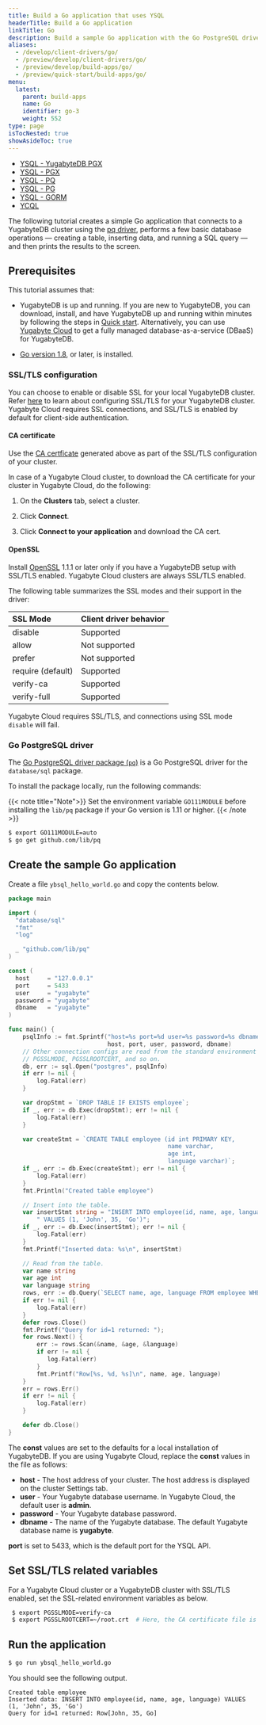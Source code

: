 ```yaml
---
title: Build a Go application that uses YSQL
headerTitle: Build a Go application
linkTitle: Go
description: Build a sample Go application with the Go PostgreSQL driver and perform basic database operations.
aliases:
  - /develop/client-drivers/go/
  - /preview/develop/client-drivers/go/
  - /preview/develop/build-apps/go/
  - /preview/quick-start/build-apps/go/
menu:
  latest:
    parent: build-apps
    name: Go
    identifier: go-3
    weight: 552
type: page
isTocNested: true
showAsideToc: true
---
```


<ul class="nav nav-tabs-alt nav-tabs-yb">
  <li>
    <a href="../ysql-yb-pgx/" class="nav-link">
      <i class="icon-postgres" aria-hidden="true"></i>
      YSQL - YugabyteDB PGX
    </a>
  </li>
  <li>
    <a href="../ysql-pgx/" class="nav-link">
      <i class="icon-postgres" aria-hidden="true"></i>
      YSQL - PGX
    </a>
  </li>
  <li >
    <a href="../ysql-pq/" class="nav-link active">
      <i class="icon-postgres" aria-hidden="true"></i>
      YSQL - PQ
    </a>
  </li>
  <li >
    <a href="../ysql-pg/" class="nav-link">
      <i class="icon-postgres" aria-hidden="true"></i>
      YSQL - PG
    </a>
  </li>
  <li >
    <a href="../ysql-gorm/" class="nav-link">
      <i class="icon-postgres" aria-hidden="true"></i>
      YSQL - GORM
    </a>
  </li>
  <li>
    <a href="../ycql/" class="nav-link">
      <i class="icon-cassandra" aria-hidden="true"></i>
      YCQL
    </a>
  </li>
</ul>

The following tutorial creates a simple Go application that connects to a YugabyteDB cluster using the [pq driver](https://godoc.org/github.com/lib/pq), performs a few basic database operations — creating a table, inserting data, and running a SQL query — and then prints the results to the screen.

## Prerequisites

This tutorial assumes that:

- YugabyteDB is up and running. If you are new to YugabyteDB, you can download, install, and have YugabyteDB up and running within minutes by following the steps in [Quick start](../../../../quick-start/). Alternatively, you can use [Yugabyte Cloud](http://cloud.yugabyte.com/register) to get a fully managed database-as-a-service (DBaaS) for YugabyteDB.

- [Go version 1.8](https://golang.org/dl/), or later, is installed.

### SSL/TLS configuration

You can choose to enable or disable SSL for your local YugabyteDB cluster. Refer [here](../../../../secure/tls-encryption/client-to-server/) to learn about configuring SSL/TLS for your YugabyteDB cluster. Yugabyte Cloud requires SSL connections, and SSL/TLS is enabled by default for client-side authentication.

#### CA certificate

Use the  [CA certficate](../../../../secure/tls-encryption/server-certificates/#generate-the-root-certificate-file) generated above as part of the SSL/TLS configuration of your cluster.

In case of a Yugabyte Cloud cluster, to download the CA certificate for your cluster in Yugabyte Cloud, do the following:

1. On the **Clusters** tab, select a cluster.

1. Click **Connect**.

1. Click **Connect to your application** and download the CA cert.

#### OpenSSL

Install [OpenSSL](https://www.openssl.org/) 1.1.1 or later only if you have a YugabyteDB setup with SSL/TLS enabled. Yugabyte Cloud clusters are always SSL/TLS enabled.

The following table summarizes the SSL modes and their support in the driver:

| SSL Mode | Client driver behavior |
| :--------- | :---------------- |
| disable | Supported |
| allow | Not supported |
| prefer | Not supported |
| require (default) | Supported |
| verify-ca | Supported |
| verify-full | Supported |

Yugabyte Cloud requires SSL/TLS, and connections using SSL mode `disable` will fail.

### Go PostgreSQL driver

The [Go PostgreSQL driver package (`pq`)](https://godoc.org/github.com/lib/pq) is a Go PostgreSQL driver for the `database/sql` package.

To install the package locally, run the following commands:

{{< note title="Note">}}
Set the  environment variable `GO111MODULE` before installing the `lib/pq` package if your Go version is 1.11 or higher.
{{< /note >}}

```sh
$ export GO111MODULE=auto
$ go get github.com/lib/pq
```

## Create the sample Go application

Create a file `ybsql_hello_world.go` and copy the contents below.

```go
package main

import (
  "database/sql"
  "fmt"
  "log"

  _ "github.com/lib/pq"
)

const (
  host     = "127.0.0.1"
  port     = 5433
  user     = "yugabyte"
  password = "yugabyte"
  dbname   = "yugabyte"
)

func main() {
    psqlInfo := fmt.Sprintf("host=%s port=%d user=%s password=%s dbname=%s",
                            host, port, user, password, dbname)
    // Other connection configs are read from the standard environment variables:
    // PGSSLMODE, PGSSLROOTCERT, and so on.
    db, err := sql.Open("postgres", psqlInfo)
    if err != nil {
        log.Fatal(err)
    }

    var dropStmt = `DROP TABLE IF EXISTS employee`;
    if _, err := db.Exec(dropStmt); err != nil {
        log.Fatal(err)
    }

    var createStmt = `CREATE TABLE employee (id int PRIMARY KEY,
                                             name varchar,
                                             age int,
                                             language varchar)`;
    if _, err := db.Exec(createStmt); err != nil {
        log.Fatal(err)
    }
    fmt.Println("Created table employee")

    // Insert into the table.
    var insertStmt string = "INSERT INTO employee(id, name, age, language)" +
        " VALUES (1, 'John', 35, 'Go')";
    if _, err := db.Exec(insertStmt); err != nil {
        log.Fatal(err)
    }
    fmt.Printf("Inserted data: %s\n", insertStmt)

    // Read from the table.
    var name string
    var age int
    var language string
    rows, err := db.Query(`SELECT name, age, language FROM employee WHERE id = 1`)
    if err != nil {
        log.Fatal(err)
    }
    defer rows.Close()
    fmt.Printf("Query for id=1 returned: ");
    for rows.Next() {
        err := rows.Scan(&name, &age, &language)
        if err != nil {
           log.Fatal(err)
        }
        fmt.Printf("Row[%s, %d, %s]\n", name, age, language)
    }
    err = rows.Err()
    if err != nil {
        log.Fatal(err)
    }

    defer db.Close()
}
```

The **const** values are set to the defaults for a local installation of YugabyteDB. If you are using Yugabyte Cloud, replace the **const** values in the file as follows:

- **host** - The host address of your cluster. The host address is displayed on the cluster Settings tab.
- **user** - Your Yugabyte database username. In Yugabyte Cloud, the default user is **admin**.
- **password** - Your Yugabyte database password.
- **dbname** - The name of the Yugabyte database. The default Yugabyte database name is **yugabyte**.

**port** is set to 5433, which is the default port for the YSQL API.

## Set SSL/TLS related variables

For a Yugabyte Cloud cluster or a YugabyteDB cluster with SSL/TLS enabled, set the SSL-related environment variables as below.

   ```sh
    $ export PGSSLMODE=verify-ca
    $ export PGSSLROOTCERT=~/root.crt  # Here, the CA certificate file is downloaded as `root.crt` under home directory. Modify your path accordingly.
   ```

## Run the application

```sh
$ go run ybsql_hello_world.go
```

You should see the following output.

```output
Created table employee
Inserted data: INSERT INTO employee(id, name, age, language) VALUES (1, 'John', 35, 'Go')
Query for id=1 returned: Row[John, 35, Go]
```
